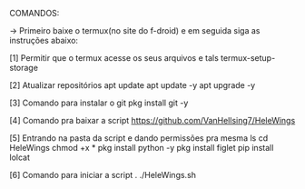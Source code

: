 COMANDOS:

-> Primeiro baixe o termux(no site do f-droid) e em seguida siga as instruções abaixo:

[1] Permitir que o termux acesse os seus arquivos e tals
termux-setup-storage

[2] Atualizar repositórios
apt update
apt update -y
apt upgrade -y

[3] Comando para instalar o git
pkg install git -y

[4] Comando pra baixar a script
https://github.com/VanHellsing7/HeleWings

[5] Entrando na pasta da script e dando permissões pra mesma
ls
cd HeleWings
chmod +x *
pkg install python -y
pkg install figlet
pip install lolcat

[6] Comando para iniciar a script
. ./HeleWings.sh

